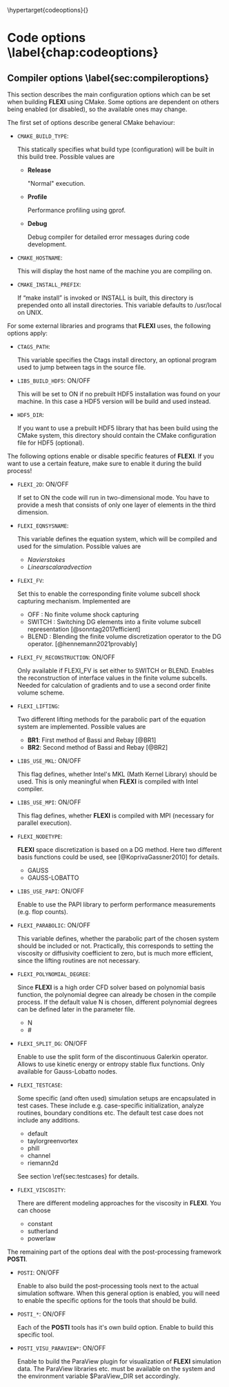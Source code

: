 \hypertarget{codeoptions}{}

# Code options \label{chap:codeoptions}
## Compiler options \label{sec:compileroptions}
This section describes the main configuration options which can be set when building **FLEXI** using CMake. 
Some options are dependent on others being enabled (or disabled), so the available ones may change. 

The first set of options describe general CMake behaviour:

* ``CMAKE_BUILD_TYPE``:

    This statically specifies what build type (configuration) will be built in this build tree. Possible values are
    * **Release**
    
        "Normal" execution.
    
    * **Profile**
    
        Performance profiling using gprof.
    
    * **Debug**
    
        Debug compiler for detailed error messages during code development.
    
* ``CMAKE_HOSTNAME``:

    This will display the host name of the machine you are compiling on.

* ``CMAKE_INSTALL_PREFIX``:

    If “make install” is invoked or INSTALL is built, this directory is prepended onto all install directories. This variable defaults to /usr/local on UNIX.

For some external libraries and programs that **FLEXI** uses, the following options apply:

* ``CTAGS_PATH``:

    This variable specifies the Ctags install directory, an optional program used to jump between tags in the source file.

* ``LIBS_BUILD_HDF5``: ON/OFF

    This will be set to ON if no prebuilt HDF5 installation was found on your machine. In this case a HDF5 version will be build and used instead.

* ``HDF5_DIR``:

    If you want to use a prebuilt HDF5 library that has been build using the CMake system, this directory should contain the CMake configuration file for HDF5 (optional).

The following options enable or disable specific features of **FLEXI**. If you want to use a certain feature, make sure to enable it during the build process!

* ``FLEXI_2D``: ON/OFF

    If set to ON the code will run in two-dimensional mode. You have to provide a mesh that consists of only one layer of elements in the third dimension.

* ``FLEXI_EQNSYSNAME``:
    
    This variable defines the equation system, which will be compiled and used for the simulation. Possible values are
    * *Navierstokes*
    * *Linearscalaradvection*
    
* ``FLEXI_FV``:

    Set this to enable the corresponding finite volume subcell shock capturing mechanism. Implemented are
    * OFF    : No finite volume shock capturing
    * SWITCH : Switching DG elements into a finite volume subcell representation [@sonntag2017efficient]
    * BLEND  : Blending the finite volume discretization operator to the DG operator. [@hennemann2021provably]
    
* ``FLEXI_FV_RECONSTRUCTION``:  ON/OFF
    
    Only available if FLEXI_FV is set either to SWITCH or BLEND. Enables the reconstruction of interface values in the finite volume subcells. Needed for calculation of gradients and to use a second order finite volume scheme.
    
* ``FLEXI_LIFTING``:

    Two different lifting methods for the parabolic part of the equation system are implemented. Possible values are
    * **BR1**: First method of Bassi and Rebay [@BR1]
    * **BR2**: Second method of Bassi and Rebay [@BR2]
    
* ``LIBS_USE_MKL``:  ON/OFF
    
    This flag defines, whether Intel's MKL (Math Kernel Library) should be used. This is only meaningful when **FLEXI** is compiled with Intel compiler.    
    
* ``LIBS_USE_MPI``: ON/OFF

    This flag defines, whether **FLEXI** is compiled with MPI (necessary for parallel execution).

* ``FLEXI_NODETYPE``:

    **FLEXI** space discretization is based on a DG method. Here two different basis functions could be used, see [@KoprivaGassner2010] for details.
    
    * GAUSS
    * GAUSS-LOBATTO

* ``LIBS_USE_PAPI``:  ON/OFF
    
    Enable to use the PAPI library to perform performance measurements (e.g. flop counts). 

* ``FLEXI_PARABOLIC``:  ON/OFF
    
    This variable defines, whether the parabolic part of the chosen system should be included or not. Practically, this corresponds to setting the viscosity or diffusivity coefficient to zero, but is much more efficient, since the lifting routines are not necessary.
    
* ``FLEXI_POLYNOMIAL_DEGREE``:

    Since **FLEXI** is a high order CFD solver based on polynomial basis function, the polynomial degree can already be chosen in the compile process.
    If the default value N is chosen, different polynomial degrees can be defined later in the parameter file.
    
    * N
    * \#
    
* ``FLEXI_SPLIT_DG``:  ON/OFF

    Enable to use the split form of the discontinuous Galerkin operator. Allows to use kinetic energy or entropy stable flux functions. Only available for Gauss-Lobatto nodes.
    
* ``FLEXI_TESTCASE``:

    Some specific (and often used) simulation setups are encapsulated in test cases. These include e.g. case-specific initialization, analyze routines, boundary conditions etc. The default test case does not include any additions.
    * default
    * taylorgreenvortex
    * phill
    * channel
    * riemann2d
    
    See section \ref{sec:testcases} for details.

* ``FLEXI_VISCOSITY``:

    There are different modeling approaches for the viscosity in **FLEXI**. You can choose
    * constant
    * sutherland
    * powerlaw

The remaining part of the options deal with the post-processing framework **POSTI**. 
    
* ``POSTI``:  ON/OFF

    Enable to also build the post-processing tools next to the actual simulation software. When this general option is enabled, you will need to enable the specific options for the tools that should be build.
    
    
* ``POSTI_*``:  ON/OFF

    Each of the **POSTI** tools has it's own build option. Enable to build this specific tool.
    
* ``POSTI_VISU_PARAVIEW*``:  ON/OFF

    Enable to build the ParaView plugin for visualization of **FLEXI** simulation data. The ParaView libraries etc. must be available on the system and the environment variable $ParaView_DIR set accordingly.


